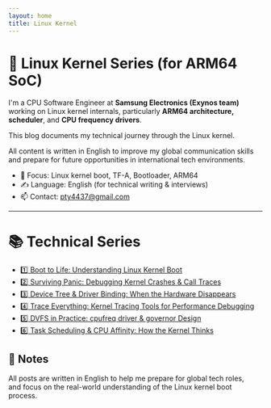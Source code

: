 ```yaml
---
layout: home
title: Linux Kernel
---
```


# 🧠 Linux Kernel Series (for ARM64 SoC)

I'm a CPU Software Engineer at **Samsung Electronics (Exynos team)**  
working on Linux kernel internals, particularly **ARM64 architecture, scheduler**, and **CPU frequency drivers**.

This blog documents my technical journey through the Linux kernel.

All content is written in English to improve my global communication skills  
and prepare for future opportunities in international tech environments.

- 🔧 Focus: Linux kernel boot, TF-A, Bootloader, ARM64
- ✍️ Language: English (for technical writing & interviews)
- 📫 Contact: [pty4437@gmail.com](mailto:pty4437@gmail.com)

---

# 📚 Technical Series

- [1️⃣ Boot to Life: Understanding Linux Kernel Boot](/boot-series/)
- [2️⃣ Surviving Panic: Debugging Kernel Crashes & Call Traces](/debug-series/)
- [3️⃣ Device Tree & Driver Binding: When the Hardware Disappears](/bringup-series/)
- [4️⃣ Trace Everything: Kernel Tracing Tools for Performance Debugging](/trace-series/)
- [5️⃣ DVFS in Practice: cpufreq driver & governor Design](/cpufreq-series/)
- [6️⃣ Task Scheduling & CPU Affinity: How the Kernel Thinks](/scheduler-series/)


## 📌 Notes

All posts are written in English to help me prepare for global tech roles,  
and focus on the real-world understanding of the Linux kernel boot process.
